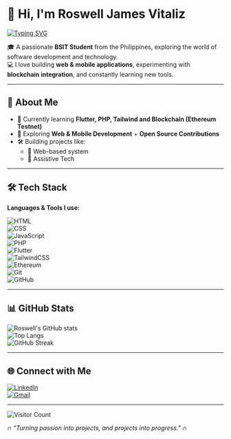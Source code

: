 # 👋 Hi, I'm Roswell James Vitaliz  

[![Typing SVG](https://readme-typing-svg.demolab.com?font=Fira+Code&weight=600&pause=1000&color=38BDF8&width=435&lines=BSIT+Student+%7C+Web+%26+Mobile+Developer;Exploring+Blockchain+%26+AI;Always+Learning+%7C+Always+Building)](https://git.io/typing-svg)

🎓 A passionate **BSIT Student** from the Philippines, exploring the world of software development and technology.  
💻 I love building **web & mobile applications**, experimenting with **blockchain integration**, and constantly learning new tools.  

---

## 🚀 About Me
- 🎯 Currently learning **Flutter, PHP, Tailwind and Blockchain (Ethereum Testnet)**
- 🌱 Exploring **Web & Mobile Development** + **Open Source Contributions**
- 🛠️ Building projects like:  
  - 📱 Web-based system  
  - 🤖 Assistive Tech  

---

## 🛠️ Tech Stack
**Languages & Tools I use:**  

![HTML](https://img.shields.io/badge/HTML5-E34F26?style=for-the-badge&logo=html5&logoColor=fff)  
![CSS](https://img.shields.io/badge/CSS3-1572B6?style=for-the-badge&logo=css3&logoColor=fff)  
![JavaScript](https://img.shields.io/badge/JavaScript-323330?style=for-the-badge&logo=javascript&logoColor=f7df1e)  
![PHP](https://img.shields.io/badge/PHP-777bb4?style=for-the-badge&logo=php&logoColor=fff)  
![Flutter](https://img.shields.io/badge/Flutter-02569B?style=for-the-badge&logo=flutter&logoColor=fff)  
![TailwindCSS](https://img.shields.io/badge/TailwindCSS-38B2AC?style=for-the-badge&logo=tailwind-css&logoColor=fff)  
![Ethereum](https://img.shields.io/badge/Ethereum-3C3C3D?style=for-the-badge&logo=ethereum&logoColor=fff)  
![Git](https://img.shields.io/badge/Git-F05032?style=for-the-badge&logo=git&logoColor=fff)  
![GitHub](https://img.shields.io/badge/GitHub-181717?style=for-the-badge&logo=github&logoColor=fff)  

---

## 📊 GitHub Stats
![Roswell's GitHub stats](https://github-readme-stats.vercel.app/api?username=rswljms&show_icons=true&theme=radical)  
![Top Langs](https://github-readme-stats.vercel.app/api/top-langs/?username=rswljms&layout=compact&theme=radical)  
![GitHub Streak](https://streak-stats.demolab.com?user=rswljms&theme=radical&hide_border=true)  

---

## 🌐 Connect with Me
[![LinkedIn](https://img.shields.io/badge/LinkedIn-0A66C2?style=for-the-badge&logo=linkedin&logoColor=fff)](https://www.linkedin.com/in/roswell-james-vitaliz-182a58181/)  
[![Gmail](https://img.shields.io/badge/Email-D14836?style=for-the-badge&logo=gmail&logoColor=fff)](mailto:roswelljamesvitaliz@gmail.com)  

---

![Visitor Count](https://komarev.com/ghpvc/?username=rswljms&label=Profile%20Views&color=0e75b6&style=flat)  

🔥 *"Turning passion into projects, and projects into progress."* 🔥

